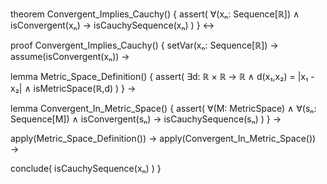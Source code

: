 theorem Convergent_Implies_Cauchy() {
  assert(
    ∀(xₙ: Sequence[ℝ]) ∧
    isConvergent(xₙ) →
    isCauchySequence(xₙ)
  )
} ↔

proof Convergent_Implies_Cauchy() {
  setVar(xₙ: Sequence[ℝ]) →
  assume(isConvergent(xₙ)) →
  
  lemma Metric_Space_Definition() {
    assert(
      ∃d: ℝ × ℝ → ℝ ∧
      d(x₁,x₂) = |x₁ - x₂| ∧
      isMetricSpace(ℝ,d)
    )
  } →
  
  lemma Convergent_In_Metric_Space() {
    assert(
      ∀(M: MetricSpace) ∧
      ∀(sₙ: Sequence[M]) ∧
      isConvergent(sₙ) →
      isCauchySequence(sₙ)
    )
  } →
  
  apply(Metric_Space_Definition()) →
  apply(Convergent_In_Metric_Space()) →
  
  conclude(
    isCauchySequence(xₙ)
  )
}